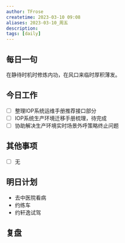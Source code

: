 ```yaml
---
author: TFrose
createtime: 2023-03-10 09:08
aliases: 2023-03-10_周五
description:
tags: [daily]
---
```


## 每日一句
在静待时机时修炼内功，在风口来临时厚积薄发。

## 今日工作
- [ ] 整理IOP系统运维手册推荐接口部分
- [ ] IOP系统生产环境迁移手册梳理，待完成
- [ ] 协助解决生产环境实时场景外呼策略终止问题

## 其他事项
- [ ] 无

## 明日计划
- 去中医院看病
- 约练车
- 约轩逸试驾

## 复盘


